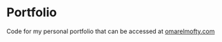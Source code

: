 # Portfolio

Code for my personal portfolio that can be accessed at [omarelmofty.com](omarelmofty.com)
